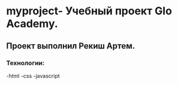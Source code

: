 # myproject- Учебный проект Glo Academy.
## Проект выполнил Рекиш Артем.
### Технологии:
-html
-css
-javascript
